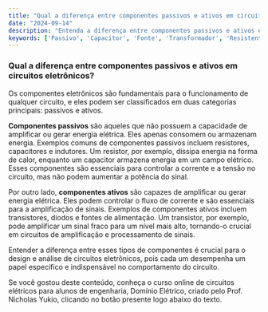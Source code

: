 ```yaml
---
title: "Qual a diferença entre componentes passivos e ativos em circuitos eletrônicos?"
date: "2024-09-14"
description: "Entenda a diferença entre componentes passivos e ativos em circuitos eletrônicos e como eles influenciam no comportamento do circuito."
keywords: ['Passivo', 'Capacitor', 'Fonte', 'Transformador', 'Resistente', 'Eletrônico', 'linear']
---
```


### Qual a diferença entre componentes passivos e ativos em circuitos eletrônicos?

Os componentes eletrônicos são fundamentais para o funcionamento de qualquer circuito, e eles podem ser classificados em duas categorias principais: passivos e ativos. 

**Componentes passivos** são aqueles que não possuem a capacidade de amplificar ou gerar energia elétrica. Eles apenas consomem ou armazenam energia. Exemplos comuns de componentes passivos incluem resistores, capacitores e indutores. Um resistor, por exemplo, dissipa energia na forma de calor, enquanto um capacitor armazena energia em um campo elétrico. Esses componentes são essenciais para controlar a corrente e a tensão no circuito, mas não podem aumentar a potência do sinal.

Por outro lado, **componentes ativos** são capazes de amplificar ou gerar energia elétrica. Eles podem controlar o fluxo de corrente e são essenciais para a amplificação de sinais. Exemplos de componentes ativos incluem transistores, diodos e fontes de alimentação. Um transistor, por exemplo, pode amplificar um sinal fraco para um nível mais alto, tornando-o crucial em circuitos de amplificação e processamento de sinais.

Entender a diferença entre esses tipos de componentes é crucial para o design e análise de circuitos eletrônicos, pois cada um desempenha um papel específico e indispensável no comportamento do circuito.

Se você gostou deste conteúdo, conheça o curso online de circuitos elétricos para alunos de engenharia, Domínio Elétrico, criado pelo Prof. Nicholas Yukio, clicando no botão presente logo abaixo do texto.